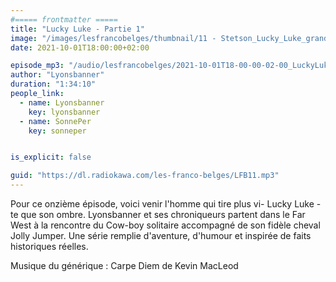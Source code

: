 ```yaml
---
#===== frontmatter =====
title: "Lucky Luke - Partie 1"
image: "/images/lesfrancobelges/thumbnail/11 - Stetson_Lucky_Luke_grand_format.jpg"
date: 2021-10-01T18:00:00+02:00

episode_mp3: "/audio/lesfrancobelges/2021-10-01T18-00-00-02-00_LuckyLukePartie1.mp3"
author: "Lyonsbanner"
duration: "1:34:10"
people_link: 
  - name: Lyonsbanner
    key: lyonsbanner
  - name: SonnePer
    key: sonneper


is_explicit: false

guid: "https://dl.radiokawa.com/les-franco-belges/LFB11.mp3"
---
```


<PodcastHeader/>

<!-- ECRIRE LA DESCRIPTION DE L'EPISODE SOUS CETTE LIGNE -->
Pour ce onzième épisode, voici venir l'homme qui tire plus vi- Lucky Luke -te que son ombre. Lyonsbanner et ses chroniqueurs partent dans le Far West à la rencontre du Cow-boy solitaire accompagné de son fidèle cheval Jolly Jumper. Une série remplie d'aventure, d'humour et inspirée de faits historiques réelles.

Musique du générique : Carpe Diem de Kevin MacLeod

